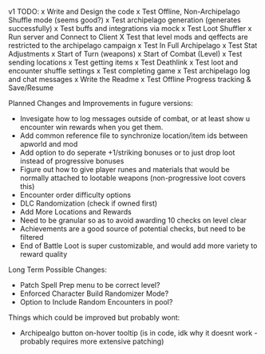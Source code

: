v1 TODO:
 x Write and Design the code
 x Test Offline, Non-Archipelago Shuffle mode (seems good?)
 x Test archipelago generation (generates successfully)
 x Test buffs and integrations via mock
 x Test Loot Shuffler
 x Run server and Connect to Client
 X Test that level mods and qeffects are restricted to the archipelago campaign
 x Test In Full Archipelago
   x Test Stat Adjustments
     x Start of Turn (weapons)
     x Start of Combat (Level)
   x Test sending locations
   x Test getting items
   x Test Deathlink
   x Test loot and encounter shuffle settings
   x Test completing game
   x Test archipelago log and chat messages
 x Write the Readme
 x Test Offline Progress tracking & Save/Resume

Planned Changes and Improvements in fugure versions:
 - Invesigate how to log messages outside of combat, or at least show u encounter win rewards when you get them.
 - Add common reference file to synchronize location/item ids between apworld and mod
 - Add option to do seperate +1/striking bonuses or to just drop loot instead of progressive bonuses
 - Figure out how to give player runes and materials that would be normally attached to lootable weapons (non-progressive loot covers this)
 - Encounter order difficulty options
 - DLC Randomization (check if owned first)
 - Add More Locations and Rewards
  - Need to be granular so as to avoid awarding 10 checks on level clear
  - Achievements are a good source of potential checks, but need to be filtered
  - End of Battle Loot is super customizable, and would add more variety to reward quality

Long Term Possible Changes:
 - Patch Spell Prep menu to be correct level?
 - Enforced Character Build Randomizer Mode?
 - Option to Include Random Encounters in pool?
 
Things which could be improved but probably wont:
 - Archipealgo button on-hover tooltip (is in code, idk why it doesnt work - probably requires more extensive patching)
